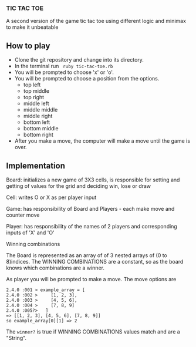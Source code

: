 ### TIC TAC TOE

  A second version of the game tic tac toe using different logic and minimax to make it unbeatable

## How to play
  * Clone the git repository and change into its directory.
  * In the terminal run ``` ruby tic-tac-toe.rb```
  * You will be prompted to choose 'x' or 'o'.
  * You will be prompted to choose a position from the options.
    - top left
    - top middle
    - top right
    - middle left
    - middle middle
    - middle right
    - bottom left
    - bottom middle
    - bottom right
  * After you make a move, the computer will make a move until the game is over.

## Implementation
Board: initializes a new game of 3X3 cells, is responsible for setting and getting of values for the grid and deciding win, lose or draw

Cell: writes O or X  as per player input

Game: has responsibility of Board and Players - each make move and counter move

Player: has responsibility of the names of 2 players and corresponding inputs of 'X' and 'O'

Winning combinations

The Board is represented as an array of of 3 nested arrays of (0 to 8)indices. The WINNING COMBINATIONS are a constant, so as the board knows which combinations are a winner.

As player you will be prompted to make a move. The move options are

```
2.4.0 :001 > example_array = [
2.4.0 :002 >     [1, 2, 3],
2.4.0 :003 >     [4, 5, 6],
2.4.0 :004 >     [7, 8, 9]
2.4.0 :005?>   ]
=> [[1, 2, 3], [4, 5, 6], [7, 8, 9]]
so example_array[0][1] => 2
```
The ```winner?``` is true if WINNING COMBINATIONS values match and are a "String".
